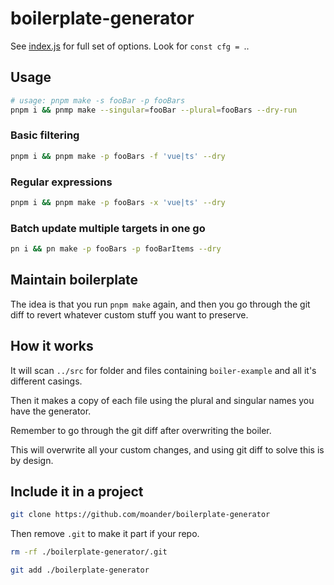 # boilerplate-generator

See [index.js](./index.js) for full set of options. Look for `const cfg = `..

## Usage

```sh
# usage: pnpm make -s fooBar -p fooBars
pnpm i && pnmp make --singular=fooBar --plural=fooBars --dry-run
```

### Basic filtering

```sh
pnpm i && pnpm make -p fooBars -f 'vue|ts' --dry
```

### Regular expressions

```sh
pnpm i && pnpm make -p fooBars -x 'vue|ts' --dry
```

### Batch update multiple targets in one go

```sh
pn i && pn make -p fooBars -p fooBarItems --dry
```

## Maintain boilerplate

The idea is that you run `pnpm make` again, and then you go through
the git diff to revert whatever custom stuff you want to preserve.

## How it works

It will scan `../src` for folder and files containing `boiler-example` and all it's different casings.

Then it makes a copy of each file using the plural and singular names you have the generator.

Remember to go through the git diff after overwriting the boiler.

This will overwrite all your custom changes, and using git diff to solve this is by design.

## Include it in a project

```sh
git clone https://github.com/moander/boilerplate-generator
```

Then remove `.git` to make it part if your repo.

```sh
rm -rf ./boilerplate-generator/.git

git add ./boilerplate-generator
```
